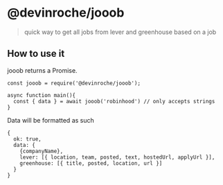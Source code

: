 # @devinroche/jooob
> quick way to get all jobs from lever and greenhouse based on a job

## How to use it
jooob returns a Promise.
```
const jooob = require('@devinroche/jooob');

async function main(){
  const { data } = await jooob('robinhood') // only accepts strings
}
```

Data will be formatted as such
```
{
  ok: true,
  data: {
    {companyName},
    lever: [{ location, team, posted, text, hostedUrl, applyUrl }],
    greenhouse: [{ title, posted, location, url }]
  }
}
```